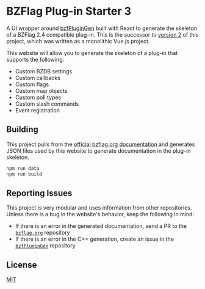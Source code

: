 # BZFlag Plug-in Starter 3

A UI wrapper around [bzfPluginGen](https://github.com/allejo/bzfPluginGen) built with React to generate the skeleton of a BZFlag 2.4 compatible plug-in. This is the successor to [version 2](https://github.com/allejo/bzflagPluginStarter2) of this project, which was written as a monolithic Vue.js project.

This website will allow you to generate the skeleton of a plug-in that supports the following:

- Custom BZDB settings
- Custom callbacks
- Custom flags
- Custom map objects
- Custom poll types
- Custom slash commands
- Event registration

## Building

This project pulls from the [official bzflag.org documentation](https://github.com/BZFlag-Dev/bzflag.org) and generates JSON files used by this website to generate documentation in the plug-in skeleton.

```bash
npm run data
npm run build
```

## Reporting Issues

This project is very modular and uses information from other repositories. Unless there is a bug in the website's behavior, keep the following in mind:

- If there is an error in the generated documentation, send a PR to the [`bzflag.org`](https://github.com/BZFlag-Dev/bzflag.org) repository
- If there is an error in the C++ generation, create an issue in the [`bzfPluginGen`](https://github.com/allejo/bzfPluginGen) repository

## License

[MIT](./LICENSE.md)

